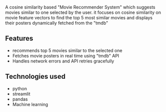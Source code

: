 A cosine similarity based "Movie Recommender System" which suggests movies similar to one selected by the user. it focuses on cosine similarity on movie feature vectors to find the top 5 most similar movies and displays their posters dynamically fetched from the "tmdb" 

## Features
- recommends top 5 movies similar to the selected one 
- Fetches movie posters in real time using "tmdb" API
- Handles network errors and API retries gracefully

## Technologies used
- python 
- streamlit 
- pandas 
- Machine learning 

